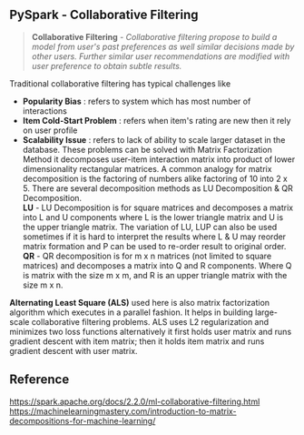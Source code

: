 ## PySpark - Collaborative Filtering
> **Collaborative Filtering** - *Collaborative filtering propose to build a model from user's past preferences as well similar decisions made by other users. Further similar user recommendations are modified with user preference to obtain subtle results.*

Traditional collaborative filtering has typical challenges like 
 - **Popularity Bias** : refers to system which has most number of interactions
 - **Item Cold-Start Problem** : refers when item's rating are new then it rely on user profile
 - **Scalability Issue** : refers to lack of ability to scale larger dataset in the database.
These problems can be solved with Matrix Factorization Method it decomposes user-item interaction matrix into product of lower dimensionality rectangular matrices. A common analogy for matrix decomposition is the factoring of numbers alike factoring of 10 into 2 x 5. There are several decomposition methods as LU Decomposition & QR Decomposition. <br>
**LU** - LU Decomposition is for square matrices and decomposes a matrix into L and U components where L is the lower triangle matrix and U is the upper triangle matrix. The variation of LU, LUP can also be used sometimes if it is hard to interpret the results where L & U may reorder matrix formation and P can be used to re-order result to original order.<br>
**QR** - QR decomposition is for m x n matrices (not limited to square matrices) and decomposes a matrix into Q and R components. Where Q is matrix with the size m x m, and R is an upper triangle matrix with the size m x n.

**Alternating Least Square (ALS)** used here is also matrix factorization algorithm which executes in a parallel fashion. It helps in building large-scale collaborative filtering problems. ALS uses L2 regularization and minimizes two loss functions alternatively it first holds user matrix and runs gradient descent with item matrix; then it holds item matrix and runs gradient descent with user matrix.

## Reference
https://spark.apache.org/docs/2.2.0/ml-collaborative-filtering.html<br>
https://machinelearningmastery.com/introduction-to-matrix-decompositions-for-machine-learning/
